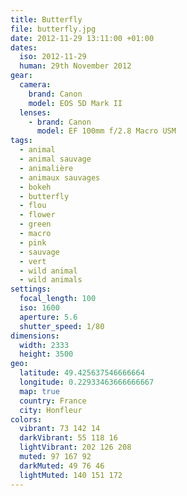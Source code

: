 ```yaml
---
title: Butterfly
file: butterfly.jpg
date: 2012-11-29 13:11:00 +01:00
dates:
  iso: 2012-11-29
  human: 29th November 2012
gear:
  camera:
    brand: Canon
    model: EOS 5D Mark II
  lenses:
    - brand: Canon
      model: EF 100mm f/2.8 Macro USM
tags:
  - animal
  - animal sauvage
  - animalière
  - animaux sauvages
  - bokeh
  - butterfly
  - flou
  - flower
  - green
  - macro
  - pink
  - sauvage
  - vert
  - wild animal
  - wild animals
settings:
  focal_length: 100
  iso: 1600
  aperture: 5.6
  shutter_speed: 1/80
dimensions:
  width: 2333
  height: 3500
geo:
  latitude: 49.425637546666664
  longitude: 0.22933463666666667
  map: true
  country: France
  city: Honfleur
colors:
  vibrant: 73 142 14
  darkVibrant: 55 118 16
  lightVibrant: 202 126 208
  muted: 97 167 92
  darkMuted: 49 76 46
  lightMuted: 140 151 172
---
```



